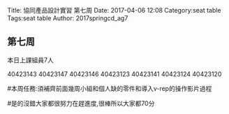 Title: 協同產品設計實習 第七周
Date: 2017-04-06 12:08
Category:seat table
Tags:seat table
Author: 2017springcd_ag7



<!-- PELICAN_END_SUMMARY -->


## 第七周 

本日上課組員7人

40423143
40423147
40423146
40423123
40423141
40423124
40423120

#本周任務:須補齊前面幾周小組和個人缺的零件和導入v-rep的操作影片過程

#是的沒錯大家都很努力在趕進度,很棒所以大家都70分


 
 
 


